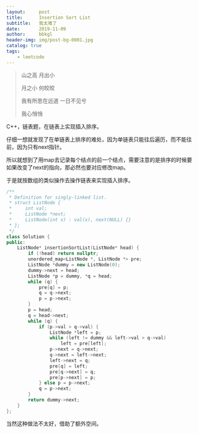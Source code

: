 ```yaml
---
layout:     post
title:      Insertion Sort List
subtitle:   我太难了
date:       2019-11-09
author:     bbkgl
header-img: img/post-bg-0001.jpg
catalog: true
tags:
    - leetcode
---
```


>山之高 月出小
>
>月之小 何皎皎
>
>我有所思在远道 一日不见兮
>
>我心悄悄

C++，链表题，在链表上实现插入排序。

仔细一想就发现了在单链表上排序的难处，因为单链表只能往后遍历，而不能往前，因为只有next指针。

所以就想到了用map去记录每个结点的前一个结点，需要注意的是排序的时候要如果改变了next的指向，那必然也要对应修改map。

于是就按数组的类似操作去操作链表来实现插入排序。

```cpp
/**
 * Definition for singly-linked list.
 * struct ListNode {
 *     int val;
 *     ListNode *next;
 *     ListNode(int x) : val(x), next(NULL) {}
 * };
 */
class Solution {
public:
    ListNode* insertionSortList(ListNode* head) {
        if (!head) return nullptr;
        unordered_map<ListNode *, ListNode *> pre;
        ListNode *dummy = new ListNode(0);
        dummy->next = head;
        ListNode *p = dummy, *q = head;
        while (q) {
            pre[q] = p;
            q = q->next;
            p = p->next;
        }
        p = head;
        q = head->next;
        while (q) {
            if (p->val > q->val) {
                ListNode *left = p;
                while (left != dummy && left->val > q->val)
                    left = pre[left];
                p->next = q->next;
                q->next = left->next;
                left->next = q;
                pre[q] = left;
                pre[q->next] = q;
                pre[p->next] = p;
            } else p = p->next;
            q = p->next;
        }
        return dummy->next;
    }
};
```

当然这种做法不太好，借助了额外空间。